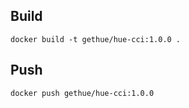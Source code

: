 
## Build

    docker build -t gethue/hue-cci:1.0.0 .

## Push

    docker push gethue/hue-cci:1.0.0
